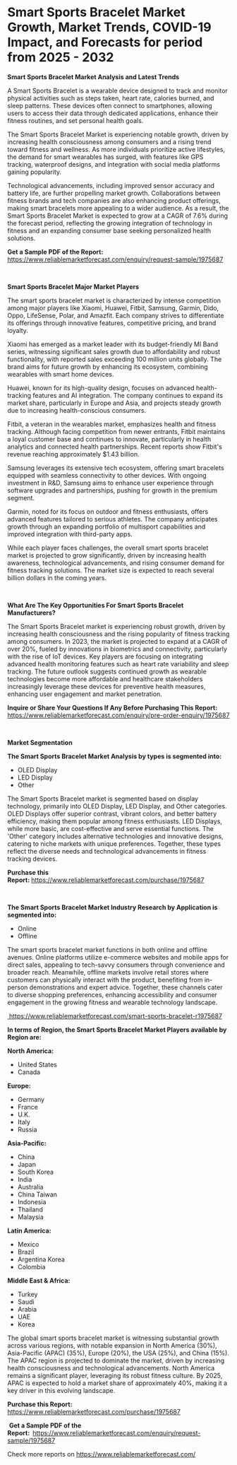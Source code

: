<p><h1>Smart Sports Bracelet Market Growth, Market Trends, COVID-19 Impact, and Forecasts for period from 2025 - 2032</h1></p><p><strong>Smart Sports Bracelet Market Analysis and Latest Trends</strong></p>
<p><p>A Smart Sports Bracelet is a wearable device designed to track and monitor physical activities such as steps taken, heart rate, calories burned, and sleep patterns. These devices often connect to smartphones, allowing users to access their data through dedicated applications, enhance their fitness routines, and set personal health goals.</p><p>The Smart Sports Bracelet Market is experiencing notable growth, driven by increasing health consciousness among consumers and a rising trend toward fitness and wellness. As more individuals prioritize active lifestyles, the demand for smart wearables has surged, with features like GPS tracking, waterproof designs, and integration with social media platforms gaining popularity.</p><p>Technological advancements, including improved sensor accuracy and battery life, are further propelling market growth. Collaborations between fitness brands and tech companies are also enhancing product offerings, making smart bracelets more appealing to a wider audience. As a result, the Smart Sports Bracelet Market is expected to grow at a CAGR of 7.6% during the forecast period, reflecting the growing integration of technology in fitness and an expanding consumer base seeking personalized health solutions.</p></p>
<p><strong>Get a Sample PDF of the Report:&nbsp;</strong> <a href="https://www.reliablemarketforecast.com/enquiry/request-sample/1975687?utm_campaign=2993&utm_medium=2&utm_source=Github&utm_content=ia&utm_term=05042025&utm_id=smart-sports-bracelet">https://www.reliablemarketforecast.com/enquiry/request-sample/1975687</a></p>
<p>&nbsp;</p>
<p><strong>Smart Sports Bracelet Major Market Players</strong></p>
<p><p>The smart sports bracelet market is characterized by intense competition among major players like Xiaomi, Huawei, Fitbit, Samsung, Garmin, Dido, Oppo, LifeSense, Polar, and Amazfit. Each company strives to differentiate its offerings through innovative features, competitive pricing, and brand loyalty.</p><p>Xiaomi has emerged as a market leader with its budget-friendly MI Band series, witnessing significant sales growth due to affordability and robust functionality, with reported sales exceeding 100 million units globally. The brand aims for future growth by enhancing its ecosystem, combining wearables with smart home devices.</p><p>Huawei, known for its high-quality design, focuses on advanced health-tracking features and AI integration. The company continues to expand its market share, particularly in Europe and Asia, and projects steady growth due to increasing health-conscious consumers.</p><p>Fitbit, a veteran in the wearables market, emphasizes health and fitness tracking. Although facing competition from newer entrants, Fitbit maintains a loyal customer base and continues to innovate, particularly in health analytics and connected health partnerships. Recent reports show Fitbit's revenue reaching approximately $1.43 billion.</p><p>Samsung leverages its extensive tech ecosystem, offering smart bracelets equipped with seamless connectivity to other devices. With ongoing investment in R&D, Samsung aims to enhance user experience through software upgrades and partnerships, pushing for growth in the premium segment.</p><p>Garmin, noted for its focus on outdoor and fitness enthusiasts, offers advanced features tailored to serious athletes. The company anticipates growth through an expanding portfolio of multisport capabilities and improved integration with third-party apps.</p><p>While each player faces challenges, the overall smart sports bracelet market is projected to grow significantly, driven by increasing health awareness, technological advancements, and rising consumer demand for fitness tracking solutions. The market size is expected to reach several billion dollars in the coming years.</p></p>
<p>&nbsp;</p>
<p><strong>What Are The Key Opportunities For Smart Sports Bracelet Manufacturers?</strong></p>
<p><p>The Smart Sports Bracelet market is experiencing robust growth, driven by increasing health consciousness and the rising popularity of fitness tracking among consumers. In 2023, the market is projected to expand at a CAGR of over 20%, fueled by innovations in biometrics and connectivity, particularly with the rise of IoT devices. Key players are focusing on integrating advanced health monitoring features such as heart rate variability and sleep tracking. The future outlook suggests continued growth as wearable technologies become more affordable and healthcare stakeholders increasingly leverage these devices for preventive health measures, enhancing user engagement and market penetration.</p></p>
<p><strong>Inquire or Share Your Questions If Any Before Purchasing This Report:</strong> <a href="https://www.reliablemarketforecast.com/enquiry/pre-order-enquiry/1975687?utm_campaign=2993&utm_medium=2&utm_source=Github&utm_content=ia&utm_term=05042025&utm_id=smart-sports-bracelet">https://www.reliablemarketforecast.com/enquiry/pre-order-enquiry/1975687</a></p>
<p>&nbsp;</p>
<p><strong>Market Segmentation</strong></p>
<p><strong>The Smart Sports Bracelet Market Analysis by types is segmented into:</strong></p>
<p><ul><li>OLED Display</li><li>LED Display</li><li>Other</li></ul></p>
<p><p>The Smart Sports Bracelet market is segmented based on display technology, primarily into OLED Display, LED Display, and Other categories. OLED Displays offer superior contrast, vibrant colors, and better battery efficiency, making them popular among fitness enthusiasts. LED Displays, while more basic, are cost-effective and serve essential functions. The 'Other' category includes alternative technologies and innovative designs, catering to niche markets with unique preferences. Together, these types reflect the diverse needs and technological advancements in fitness tracking devices.</p></p>
<p><strong>Purchase this Report:&nbsp;</strong><a href="https://www.reliablemarketforecast.com/purchase/1975687?utm_campaign=2993&utm_medium=2&utm_source=Github&utm_content=ia&utm_term=05042025&utm_id=smart-sports-bracelet">https://www.reliablemarketforecast.com/purchase/1975687</a></p>
<p>&nbsp;</p>
<p><strong>The Smart Sports Bracelet Market Industry Research by Application is segmented into:</strong></p>
<p><ul><li>Online</li><li>Offline</li></ul></p>
<p><p>The smart sports bracelet market functions in both online and offline avenues. Online platforms utilize e-commerce websites and mobile apps for direct sales, appealing to tech-savvy consumers through convenience and broader reach. Meanwhile, offline markets involve retail stores where customers can physically interact with the product, benefiting from in-person demonstrations and expert advice. Together, these channels cater to diverse shopping preferences, enhancing accessibility and consumer engagement in the growing fitness and wearable technology landscape.</p></p>
<p><a href="https://www.reliablemarketforecast.com/smart-sports-bracelet-r1975687?utm_campaign=2993&utm_medium=2&utm_source=Github&utm_content=ia&utm_term=05042025&utm_id=smart-sports-bracelet">&nbsp;https://www.reliablemarketforecast.com/smart-sports-bracelet-r1975687</a></p>
<p><strong>In terms of Region, the Smart Sports Bracelet Market Players available by Region are:</strong></p>
<p>
    <p> <strong> North America: </strong>
        <ul>
            <li>United States</li>
            <li>Canada</li>
        </ul>
        </p> 
    <p> <strong> Europe: </strong>
        <ul>
            <li>Germany</li>
            <li>France</li>
            <li>U.K.</li>
            <li>Italy</li>
            <li>Russia</li>
        </ul>
        </p> 
    <p> <strong> Asia-Pacific: </strong>
        <ul>
            <li>China</li>
            <li>Japan</li>
            <li>South Korea</li>
            <li>India</li>
            <li>Australia</li>
            <li>China Taiwan</li>
            <li>Indonesia</li>
            <li>Thailand</li>
            <li>Malaysia</li>
        </ul>
        </p> 
    <p> <strong> Latin America: </strong>
        <ul>
            <li>Mexico</li>
            <li>Brazil</li>
            <li>Argentina Korea</li>
            <li>Colombia</li>
        </ul>
        </p> 
    <p> <strong> Middle East & Africa: </strong>
        <ul>
            <li>Turkey</li>
            <li>Saudi</li>
            <li>Arabia</li>
            <li>UAE</li>
            <li>Korea</li>
        </ul>
    </p>
    </p>
<p><p>The global smart sports bracelet market is witnessing substantial growth across various regions, with notable expansion in North America (30%), Asia-Pacific (APAC) (35%), Europe (20%), the USA (25%), and China (15%). The APAC region is projected to dominate the market, driven by increasing health consciousness and technological advancements. North America remains a significant player, leveraging its robust fitness culture. By 2025, APAC is expected to hold a market share of approximately 40%, making it a key driver in this evolving landscape.</p></p>
<p><strong>Purchase this Report: </strong><a href="https://www.reliablemarketforecast.com/purchase/1975687?utm_campaign=2993&utm_medium=2&utm_source=Github&utm_content=ia&utm_term=05042025&utm_id=smart-sports-bracelet">https://www.reliablemarketforecast.com/purchase/1975687</a></p>
<p>&nbsp;<strong>Get a Sample PDF of the Report:&nbsp;&nbsp;</strong><a href="https://www.reliablemarketforecast.com/enquiry/request-sample/1975687?utm_campaign=2993&utm_medium=2&utm_source=Github&utm_content=ia&utm_term=05042025&utm_id=smart-sports-bracelet">https://www.reliablemarketforecast.com/enquiry/request-sample/1975687</a></p>
<p><strong></strong></p>
<p>Check more reports on <a href="https://www.reliablemarketforecast.com/?utm_campaign=2993&utm_medium=2&utm_source=Github&utm_content=ia&utm_term=05042025&utm_id=smart-sports-bracelet">https://www.reliablemarketforecast.com/</a></p>